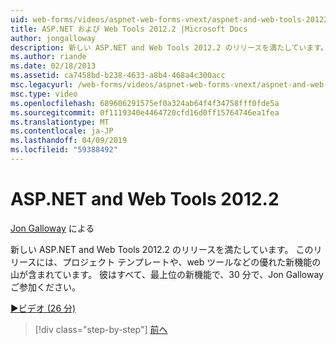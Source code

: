 ```yaml
---
uid: web-forms/videos/aspnet-web-forms-vnext/aspnet-and-web-tools-20122
title: ASP.NET および Web Tools 2012.2 |Microsoft Docs
author: jongalloway
description: 新しい ASP.NET and Web Tools 2012.2 のリリースを満たしています。 このリリースには、プロジェクト テンプレートや、web ツールなどの優れた新機能の山が含まれています。 Jo.
ms.author: riande
ms.date: 02/18/2013
ms.assetid: ca7458bd-b238-4633-a8b4-468a4c300acc
msc.legacyurl: /web-forms/videos/aspnet-web-forms-vnext/aspnet-and-web-tools-20122
msc.type: video
ms.openlocfilehash: 689606291575ef0a324ab64f4f34758fff0fde5a
ms.sourcegitcommit: 0f1119340e4464720cfd16d0ff15764746ea1fea
ms.translationtype: MT
ms.contentlocale: ja-JP
ms.lasthandoff: 04/09/2019
ms.locfileid: "59388492"
---
```

# <a name="aspnet-and-web-tools-20122"></a>ASP.NET and Web Tools 2012.2

[Jon Galloway](https://github.com/jongalloway) による

新しい ASP.NET and Web Tools 2012.2 のリリースを満たしています。 このリリースには、プロジェクト テンプレートや、web ツールなどの優れた新機能の山が含まれています。 彼はすべて、最上位の新機能で、30 分で、Jon Galloway ご参加ください。

[&#9654;ビデオ (26 分)](https://channel9.msdn.com/Blogs/ASP-NET-Site-Videos/aspnet-and-web-tools-20122)

> [!div class="step-by-step"]
> [前へ](getting-started-with-the-next-version-of-aspnet.md)
